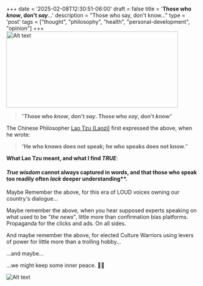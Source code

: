 +++
date = '2025-02-08T12:30:51-06:00'
draft = false
title = '**Those who *know*, don&#39;t *say***...'
description = "Those who say, don't know..."
type = 'post'
tags = ["thought", "philosophy", "health", "personal-development", "opinion"]
+++
<img src="https://julianwest.me/Blog/posts/images/talking_heads.jpg" alt="Alt text" width="450" height="200"> <br />

> "**Those who *know*, don't *say*.  Those who *say*, don't *know***"

The Chinese Philosopher [Lao Tzu (Laozi)](https://en.wikipedia.org/wiki/Laozi) first expressed the above, when he wrote: 

> “**He who knows does not speak; he who speaks does not know**.” 

**What Lao Tzu meant, and what I find *TRUE***: <br />

#### *True wisdom* cannot always captured in words, and that those who speak too readily often *lack* deeper understanding**.

Maybe Remember the above, for this era of LOUD voices owning our country's dialogue...  <br />

Maybe remember the above, when you hear supposed experts speaking on what used to be "*the news*", little more than confirmation bias platforms. Propaganda for the clicks and ads.  On all sides. <br />  

And maybe remember the above, for elected Culture Warriors using levers of power for little more than a trolling hobby...  <br />

...and maybe...

...we might keep some inner peace. 🙏🏻 <br />

![Alt text](https://julianwest.me/Blog/posts/images/inner-peace-noise.jpg)